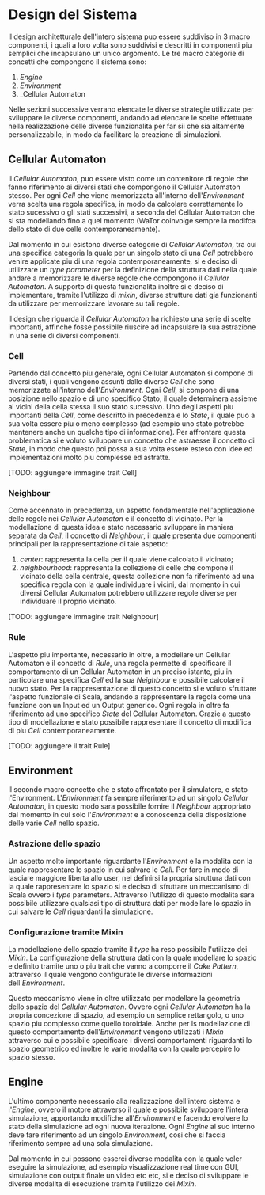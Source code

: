 # Design del Sistema

Il design architetturale dell'intero sistema puo essere suddiviso in 3 macro componenti, i quali a loro volta sono suddivisi e descritti in componenti piu semplici che incapsulano un unico argomento. Le tre macro categorie di concetti che compongono il sistema sono:
1. _Engine_
2. _Environment_
3. _Cellular Automaton

Nelle sezioni successive verrano elencate le diverse strategie utilizzate per sviluppare le diverse componenti, andando ad elencare le scelte effettuate nella  realizzazione delle diverse funzionalita per far sii che sia altamente personalizzabile, in modo da facilitare la creazione di simulazioni.

## Cellular Automaton

Il _Cellular Automaton_, puo essere visto come un contenitore di regole che fanno riferimento ai diversi stati che compongono il Cellular Automaton stesso. Per ogni _Cell_ che viene memorizzata all'interno dell'_Environment_ verra scelta una regola specifica, in modo da calcolare correttamente lo stato sucessivo o gli stati successivi, a seconda del Cellular Automaton che si sta modellando fino a quel momento (WaTor coinvolge sempre la modifca dello stato di due celle contemporaneamente).

Dal momento in cui esistono diverse categorie di _Cellular Automaton_, tra cui una specifica categoria la quale per un singolo stato di una _Cell_ potrebbero venire applicate piu di una regola contemporaneamente, si e deciso di utilizzare un _type parameter_ per la definizione della struttura dati nella quale andare a memorizzare le diverse regole che compongono il _Cellular Automaton_. A supporto di questa funzionalita inoltre si e deciso di implementare, tramite l'utilizzo di _mixin_, diverse strutture dati gia funzionanti da utilizzare per memorizzare lavorare su tali regole.

Il design che riguarda il _Cellular Automaton_ ha richiesto una serie di scelte importanti, affinche fosse possibile riuscire ad incapsulare la sua astrazione in una serie di diversi componenti.

### Cell

Partendo dal concetto piu generale, ogni Cellular Automaton si compone di diversi stati, i quali vengono assunti dalle diverse _Cell_ che sono memorizzate all'interno dell'_Environment_. Ogni _Cell_, si compone di una posizione nello spazio e di uno specifico Stato, il quale determinera assieme ai vicini della cella stessa il suo stato sucessivo. Uno degli aspetti piu importanti della _Cell_, come descritto in precedenza e lo _State_, il quale puo a sua volta essere piu o meno complesso (ad esempio uno stato potrebbe mantenere anche un qualche tipo di informazione). Per affrontare questa problematica si e voluto sviluppare un concetto che astraesse il concetto di _State_, in modo che questo poi possa a sua volta essere esteso con idee ed implementazioni molto piu complesse ed astratte.

[TODO: aggiungere immagine trait Cell]

### Neighbour

Come accennato in precedenza, un aspetto fondamentale nell'applicazione delle regole nei _Cellular Automaton_ e il concetto di vicinato. Per la modellazione di questa idea e stato necessario sviluppare in maniera separata da _Cell_, il concetto di _Neighbour_, il quale presenta due componenti principali per la rappresentazione di tale aspetto:
1. _center_: rappresenta la cella per il quale viene calcolato il vicinato;
2. _neighbourhood_: rappresenta la collezione di celle che compone il vicinato della cella centrale, questa collezione non fa riferimento ad una specifica regola con la quale individuare i vicini, dal momento in cui diversi Cellular Automaton potrebbero utilizzare regole diverse per individuare il proprio vicinato.

[TODO: aggiungere immagine trait Neighbour]

### Rule

L'aspetto piu importante, necessario in oltre, a modellare un Cellular Automaton e il concetto di _Rule_, una regola permette di specificare il comportamento di un Cellular Automaton in un preciso istante, piu in particolare una specifica _Cell_ ed la sua _Neighbour_ e possibile calcolare il nuovo stato. Per la rappresentazione di questo concetto si e voluto sfruttare l'aspetto funzionale di Scala, andando a rappresentare la regola come una funzione con un Input ed un Output generico. Ogni regola in oltre fa riferimento ad uno specifico _State_ del Cellular Automaton. Grazie a questo tipo di modellazione e stato possibile rappresentare il concetto di modifica di piu _Cell_ contemporaneamente.

[TODO: aggiungere il trait Rule]

## Environment


Il secondo macro concetto che e stato affrontato per il simulatore, e stato l'Environment. L'_Environment_ fa sempre riferimento ad un singolo _Cellular Automaton_, in questo modo sara possibile fornire il _Neighbour_ appropriato dal momento in cui solo l'_Environment_ e a conoscenza della disposizione delle varie _Cell_ nello spazio.

### Astrazione dello spazio

Un aspetto molto importante riguardante l'_Environment_ e la modalita con la quale rappresentare lo spazio in cui salvare le _Cell_. Per fare in modo di lasciare maggiore liberta allo user, nel definirsi la propria struttura dati con la quale rappresentare lo spazio si e deciso di sfruttare un meccanismo di Scala ovvero i _type_ parameters. Attraverso l'utilizzo di questo modalita sara possibile utilizzare qualsiasi tipo di struttura dati per modellare lo spazio in cui salvare le _Cell_ riguardanti la simulazione.

### Configurazione tramite Mixin
La modellazione dello spazio tramite il _type_ ha reso possibile l'utilizzo dei _Mixin_. La configurazione della struttura dati con la quale modellare lo spazio e definito tramite uno o piu trait che vanno a comporre il _Cake Pattern_, attraverso il quale vengono configurate le diverse informazioni dell'_Environment_.

Questo meccanismo viene in oltre utilizzato per modellare la geometria dello spazio del _Cellular Automaton_. Ovvero ogni _Cellular Automaton_ ha la propria concezione di spazio, ad esempio un semplice rettangolo, o uno spazio piu complesso come quello toroidale. Anche per ls modellazione di questo comportamento dell'_Environment_ vengono utilizzati i _Mixin_ attraverso cui e possibile specificare i diversi comportamenti riguardanti lo spazio geometrico ed inoltre le varie modalita con la quale percepire lo spazio stesso.

## Engine

L'ultimo componente necessario alla realizzazione dell'intero sistema e l'_Engine_, ovvero il motore attraverso il quale e possibile sviluppare l'intera simulazione, apportando modifiche all'_Environment_ e facendo evolvere lo stato della simulazione ad ogni nuova iterazione. Ogni _Engine_ al suo interno deve fare riferimento ad un singolo _Environment_, cosi che si faccia riferimento sempre ad una sola simulazione.

Dal momento in cui possono esserci diverse modalita con la quale voler eseguire la simulazione, ad esempio visualizzazione real time con GUI, simulazione con output finale un video etc etc, si e deciso di sviluppare le diverse modalita di esecuzione tramite l'utilizzo dei _Mixin_.

